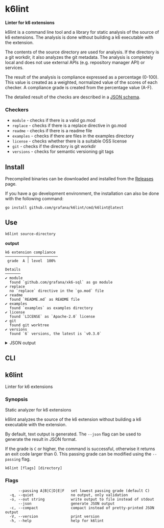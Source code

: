 <h1 name="title">k6lint</h1>

**Linter for k6 extensions**

k6lint is a command line tool and a library for static analysis of the source of k6 extensions. The analysis is done without building a k6 executable with the extension.

The contents of the source directory are used for analysis. If the directory is a git workdir, it also analyzes the git metadata. The analysis is completely local and does not use external APIs (e.g. repository manager API) or services.

The result of the analysis is compliance expressed as a percentage (0-100). This value is created as a weighted, normalized value of the scores of each checker. A compliance grade is created from the percentage value (A-F).

The detailed result of the checks are described in a [JSON schema](https://grafana.github.io/k6lint/compliance.schema.json).

### Checkers

  - `module` - checks if there is a valid go.mod
  - `replace` - checks if there is a replace directive in go.mod
  - `readme` - checks if there is a readme file
  - `examples` - checks if there are files in the examples directory
  - `license` - checks whether there is a suitable OSS license
  - `git` - checks if the directory is git workdir
  - `versions` - checks for semantic versioning git tags

## Install

Precompiled binaries can be downloaded and installed from the [Releases](https://github.com/grafana/k6lint/releases) page.

If you have a go development environment, the installation can also be done with the following command:

```
go install github.com/grafana/k6lint/cmd/k6lint@latest
```

## Use

```bash
k6lint source-directory
```

**output**

```text file=docs/example.txt
k6 extension compliance
──────────┬─────────────
 grade  A │ level  100% 

Details
───────
✔ module              
  found `github.com/grafana/xk6-sql` as go module
✔ replace             
  no `replace` directive in the `go.mod` file
✔ readme              
  found `README.md` as README file
✔ examples            
  found `examples` as examples directory
✔ license             
  found `LICENSE` as `Apache-2.0` license
✔ git                 
  found git worktree
✔ versions            
  found `6` versions, the latest is `v0.3.0`

```

<details>
<summary>JSON output</summary>

```json file=docs/example.json
{
  "checks": [
    {
      "details": "found `github.com/grafana/xk6-sql` as go module",
      "id": "module",
      "passed": true
    },
    {
      "details": "no `replace` directive in the `go.mod` file",
      "id": "replace",
      "passed": true
    },
    {
      "details": "found `README.md` as README file",
      "id": "readme",
      "passed": true
    },
    {
      "details": "found `examples` as examples directory",
      "id": "examples",
      "passed": true
    },
    {
      "details": "found `LICENSE` as `Apache-2.0` license",
      "id": "license",
      "passed": true
    },
    {
      "details": "found git worktree",
      "id": "git",
      "passed": true
    },
    {
      "details": "found `6` versions, the latest is `v0.3.0`",
      "id": "versions",
      "passed": true
    }
  ],
  "grade": "A",
  "level": 100,
  "timestamp": 1724833956
}
```
</details>

## CLI

<!-- #region cli -->
## k6lint

Linter for k6 extensions

### Synopsis

Static analyzer for k6 extensions

k6lint analyzes the source of the k6 extension without building a k6 executable with the extension.

By default, text output is generated. The `--json` flag can be used to generate the result in JSON format.

If the grade is `C` or higher, the command is successful, otherwise it returns an exit code larger than 0.
This passing grade can be modified using the `--passing` flag.


```
k6lint [flags] [directory]
```

### Flags

```
      --passing A|B|C|D|E|F   set lowest passing grade (default C)
  -q, --quiet                 no output, only validation
  -o, --out string            write output to file instead of stdout
      --json                  generate JSON output
  -c, --compact               compact instead of pretty-printed JSON output
  -V, --version               print version
  -h, --help                  help for k6lint
```

<!-- #endregion cli -->
